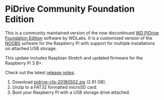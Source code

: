 PiDrive Community Foundation Edition
====================================

This is a community maintained version of the now discontinued [WD PiDrive Foundation Edition](https://www.wdc.com/products/wdlabs/wd-pidrive-foundation-edition.html) software by WDLabs. It is a customized version of the [NOOBS](https://www.raspberrypi.org/downloads/noobs/) sofware for the Raspberry Pi with support for multiple installations on attached USB storage.

This update includes Raspbian Stretch and updated firmware for
the Raspberry Pi 3 B+.

Check out the latest [release notes](https://github.com/PiDrive/CommunityFoundationEdition/releases/latest).

 1. Download
[pidrive-cfe-20180502.zip](http://downloads.wdpidrive.com/releases/pidrive-cfe-20180502.zip) (2.91 GB).
 1. Unzip to a FAT32 formatted microSD card.
 1. Boot your Raspberry Pi with a USB storage drive attached.

